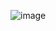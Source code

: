 ![image](https://user-images.githubusercontent.com/97434907/151698202-8d4d7aff-acd0-4a60-a2a4-2b84ede45713.png)
